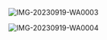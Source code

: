 ![IMG-20230919-WA0003](https://github.com/asper111c22ug111csc154/asper111c22ug111csc154/assets/145435150/ab4c4184-dc1a-4ff7-96f3-1bcbaacf5b88)


![IMG-20230919-WA0004](https://github.com/asper111c22ug111csc154/asper111c22ug111csc154/assets/145435150/cd638df2-6523-4c65-b4c7-ac4f2f8bdf15)

